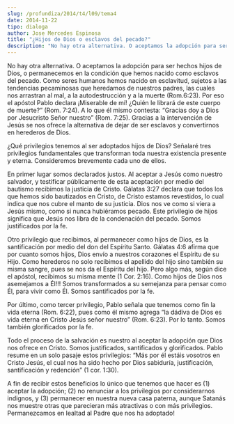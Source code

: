 ```yaml
---
slug: /profundiza/2014/t4/l09/tema4
date: 2014-11-22
tipo: dialoga
author: Jose Mercedes Espinosa
title: "¿Hijos de Dios o esclavos del pecado?"
description: "No hay otra alternativa. O aceptamos la adopción para ser hechos hijos de Dios,  o permanecemos en la condición que hemos nacido como esclavos del pecado. Como  seres humanos hemos nacido en esclavitud, sujetos a las tendencias pecaminosas  que heredamos de nuestros padres, la..."
---
```


No hay otra alternativa. O aceptamos la adopción para ser hechos hijos de Dios, o permanecemos en la condición que hemos nacido como esclavos del pecado. Como seres humanos hemos nacido en esclavitud, sujetos a las tendencias pecaminosas que heredamos de nuestros padres, las cuales nos arrastran al mal, a la autodestrucción y a la muerte (Rom.6:23). Por eso el apóstol Pablo declara ¡Miserable de mí! ¿Quién le librará de este cuerpo de muerte?” (Rom. 7:24). A lo que él mismo contesta: “Gracias doy a Dios por Jesucristo Señor nuestro” (Rom. 7:25). Gracias a la intervención de Jesús se nos ofrece la alternativa de dejar de ser esclavos y convertirnos en herederos de Dios.

¿Qué privilegios tenemos al ser adoptados hijos de Dios? Señalaré tres privilegios fundamentales que transforman toda nuestra existencia presente y eterna. Consideremos brevemente cada uno de ellos.

En primer lugar somos declarados justos. Al aceptar a Jesús como nuestro salvador, y testificar públicamente de esta aceptación por medio del bautismo recibimos la justicia de Cristo. Gálatas 3:27 declara que todos los que hemos sido bautizados en Cristo, de Cristo estamos revestidos, lo cual indica que nos cubre el manto de su justicia. Dios nos ve como si viera a Jesús mismo, como si nunca hubiéramos pecado. Este privilegio de hijos significa que Jesús nos libra de la condenación del pecado. Somos justificados por la fe.

Otro privilegio que recibimos, al permanecer como hijos de Dios, es la santificación por medio del don del Espíritu Santo. Gálatas 4:6 afirma que por cuanto somos hijos, Dios envío a nuestros corazones el Espíritu de su Hijo. Como herederos no solo recibimos el apellido del hijo sino también su misma sangre, pues se nos da el Espíritu del hijo. Pero algo más, según dice el apóstol, recibimos su misma mente (1 Cor. 2:16). Como hijos de Dios nos asemejamos a Él!!! Somos transformados a su semejanza para pensar como Él, para vivir como Él. Somos santificados por la fe.

Por último, como tercer privilegio, Pablo señala que tenemos como fin la vida eterna (Rom. 6:22), pues como él mismo agrega “la dádiva de Dios es vida eterna en Cristo Jesús señor nuestro” (Rom. 6:23). Por lo tanto. Somos también glorificados por la fe.

Todo el proceso de la salvación es nuestro al aceptar la adopción que Dios nos ofrece en Cristo. Somos justificados, santificados y glorificados. Pablo resume en un solo pasaje estos privilegios: “Más por él estáis vosotros en Cristo Jesús, el cual nos ha sido hecho por Dios sabiduría, justificación, santificación y redención” (1 cor. 1:30).

A fin de recibir estos beneficios lo único que tenemos que hacer es (1) aceptar la adopción; (2) no renunciar a los privilegios por considerarnos indignos, y (3) permanecer en nuestra nueva casa paterna, aunque Satanás nos muestre otras que parecieran más atractivas o con más privilegios. Permanezcamos en lealtad al Padre que nos ha adoptado!
